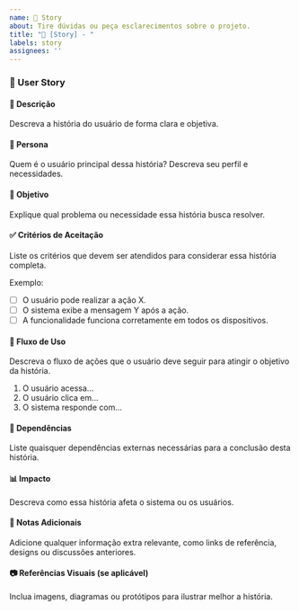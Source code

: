 ```yaml
---
name: 📜 Story
about: Tire dúvidas ou peça esclarecimentos sobre o projeto.
title: "📜 [Story] - "
labels: story
assignees: ''
---
```


### 📜 User Story

#### 🎯 Descrição
Descreva a história do usuário de forma clara e objetiva.

#### 👤 Persona
Quem é o usuário principal dessa história? Descreva seu perfil e necessidades.

#### 🎯 Objetivo
Explique qual problema ou necessidade essa história busca resolver.

#### ✅ Critérios de Aceitação
Liste os critérios que devem ser atendidos para considerar essa história completa.

Exemplo:
- [ ] O usuário pode realizar a ação X.
- [ ] O sistema exibe a mensagem Y após a ação.
- [ ] A funcionalidade funciona corretamente em todos os dispositivos.

#### 🔄 Fluxo de Uso
Descreva o fluxo de ações que o usuário deve seguir para atingir o objetivo da história.

1. O usuário acessa...
2. O usuário clica em...
3. O sistema responde com...

#### 🔗 Dependências
Liste quaisquer dependências externas necessárias para a conclusão desta história.

#### 📊 Impacto
Descreva como essa história afeta o sistema ou os usuários.

#### 📝 Notas Adicionais
Adicione qualquer informação extra relevante, como links de referência, designs ou discussões anteriores.

#### 📷 Referências Visuais (se aplicável)
Inclua imagens, diagramas ou protótipos para ilustrar melhor a história.